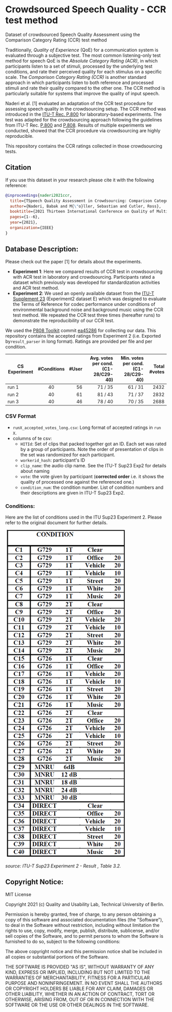 # Crowdsourced Speech Quality - CCR test method
Dataset of crowdsourced Speech Quality Assessment using the Comparison Category Rating (CCR) test method

Traditionally, _Quality of Experience_ (QoE) for a communication system is evaluated through a subjective test. 
The most common listening-only test method for speech QoE is the _Absolute Category Rating (ACR)_, in which participants listen to a set 
of stimuli, processed by the underlying test conditions, and rate their perceived quality for each stimulus on a 
specific scale. The _Comparison Category Rating (CCR)_ is another standard approach in which participants listen to both 
reference and processed stimuli and rate their quality compared to the other one. The CCR method is particularly 
suitable for systems that improve the quality of input speech.

Naderi et al. [1] evaluated an adaptation of the CCR test procedure for assessing speech quality in the crowdsourcing setup. 
The CCR method was introduced in the [ITU-T Rec. P.800](https://www.itu.int/rec/T-REC-P.800/en) for laboratory-based experiments. 
The test was adapted for the crowdsourcing approach following the guidelines from 
ITU-T Rec. [P.800](https://www.itu.int/rec/T-REC-P.800/en) and [P.808](https://www.itu.int/rec/T-REC-P.808/en). 
Results of multiple experiments we conducted, showed that the CCR procedure via crowdsourcing are highly reproducible. 

This repository contains the CCR ratings collected in those crowdsourcing tests.

## Citation
If you use this dataset in your research please cite it with the following reference:

```BibTex
@inproceedings{naderi2021ccr,
  title={TSpeech Quality Assessment in Crowdsourcing: Comparison Category Rating Metho},
  author={Naderi, Babak and M{\"o}ller, Sebastian and Cutler, Ross},
  booktitle={2021 Thirteen International Conference on Quality of Multimedia Experience (QoMEX)},
  pages={1--6},
  year={2021},
  organization={IEEE}
}
```

## Database Description:

Please check out the paper [1] for details about the experiments. 

  - **Experiment 1**: Here we compared results of CCR test in crowdsourcing with ACR test in laboratory and crowdsourcing. 
  Participants rated a dataset which previously was developed for standardization activities and ACR test method.  
  - **Experiment 2**: We used an openly available dataset from the [ITU-T Supplement 23](https://www.itu.int/rec/T-REC-P.Sup23-199802-I) 
  (Experiment2 dataset E) which was designed to evaluate the Terms of Reference for codec performance under conditions of environmental 
  background noise and background music using the CCR test method. We repeated the CCR test three times (hereafter runs)
   to demonstrate the reproducibility of our CCR test. 
   
We used the [P808 Toolkit](https://github.com/microsoft/P.808/) commit [ea45286](https://github.com/microsoft/P.808/commit/ea452866496d2b43ce32d7282b32b502356fb778) 
for collecting our data. This repository contains the accepted ratings from Experiment 2 (i.e. Exported by`result_parser` in long format).
Ratings are provided per file and per condition.


| CS Experiment | #Conditions | #User  | Avg. votes per cond. (C1-28/C29-40)| Min. votes per cond.(C1-28/C29-40) | Total #votes |
| ------------- |:-----------:| ------:|-----------------------------------:|-----------------------------------:|-------------:|
| run 1 | 40 | 56 |71 / 35| 61 / 31 | 2432 |
| run 2 | 40 | 61 |81 / 43 | 71 / 37| 2832 |
| run 3 | 40 | 46 |78 / 40|  70 / 35| 2688 |

### CSV Format

 * `runX_accepted_votes_long.csv`: Long format of accepted ratings in `run X`.
 * columns of te csv:
   * `HITId`: Set of clips that packed together got an ID. Each set was rated by a group of participants. Note the order 
   of presentation of clips in the set was randomized for each participant.
   * `workerid_hash`: participant's ID
   * `clip_name`: the audio clip name. See the ITU-T Sup23 Exp2 for details about naming 
   * `vote`: the vote given by participant (**corrected order** i.e. it shows the quality of processed one against the referenced one.)
   * `condition_num`: the condition number. List of condition numbers and their descriptions are given in ITU-T Sup23 Exp2.
     
   
### Conditions:
Here are the list of conditions used in the ITU Sup23 Experiment 2. Please refer to the original document for further details.

![alt text](doc/coditions_sup23_exp2_table3.2.png)

_source: ITU-T Sup23 Experiment 2 - Result , Table 3.2._ 
   
    
  
  
## Copyright Notice:

MIT License

Copyright 2021 (c) Quality and Usability Lab, Technical University of Berlin.

Permission is hereby granted, free of charge, to any person obtaining a copy of this software and associated documentation files (the "Software"), to deal in the Software without restriction, including without limitation the rights to use, copy, modify, merge, publish, distribute, sublicense, and/or sell copies of the Software, and to permit persons to whom the Software is furnished to do so, subject to the following conditions:

The above copyright notice and this permission notice shall be included in all copies or substantial portions of the Software.

THE SOFTWARE IS PROVIDED "AS IS", WITHOUT WARRANTY OF ANY KIND, EXPRESS OR IMPLIED, INCLUDING BUT NOT LIMITED TO THE WARRANTIES OF MERCHANTABILITY, FITNESS FOR A PARTICULAR PURPOSE AND NONINFRINGEMENT. IN NO EVENT SHALL THE AUTHORS OR COPYRIGHT HOLDERS BE LIABLE FOR ANY CLAIM, DAMAGES OR OTHER LIABILITY, WHETHER IN AN ACTION OF CONTRACT, TORT OR OTHERWISE, ARISING FROM, OUT OF OR IN CONNECTION WITH THE SOFTWARE OR THE USE OR OTHER DEALINGS IN THE SOFTWARE.


